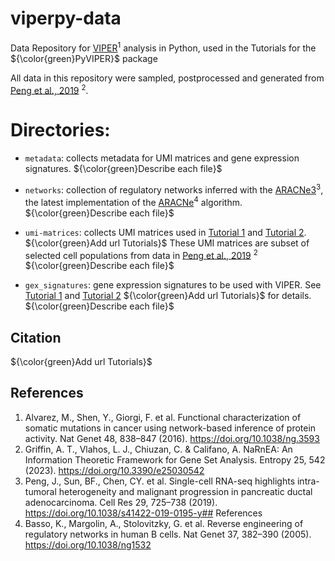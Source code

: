 # viperpy-data
Data Repository for [VIPER](https://www.nature.com/articles/ng.3593)<sup>1</sup> analysis in Python, used in the Tutorials for the ${\color{green}PyVIPER}$	package

All data in this repository were sampled, postprocessed and generated from [Peng et al., 2019](https://www.nature.com/articles/s41422-019-0195-y#Sec26) <sup>2</sup>.

# Directories:
- `metadata`: collects metadata for UMI matrices and gene expression signatures.
  ${\color{green}Describe each file}$

- `networks`: collection of regulatory networks inferred with the [ARACNe3](https://www.mdpi.com/1099-4300/25/3/542)<sup>3</sup>, the latest implementation of the [ARACNe](https://www.nature.com/articles/ng1532)<sup>4</sup> algorithm.
  ${\color{green}Describe each file}$

- `umi-matrices`: collects UMI matrices used in [Tutorial 1]() and [Tutorial 2](). ${\color{green}Add url Tutorials}$ These UMI matrices are subset of selected cell populations from  data in [Peng et al., 2019](https://www.nature.com/articles/s41422-019-0195-y#Sec26) <sup>2</sup>
  ${\color{green}Describe each file}$

- `gex_signatures`: gene expression signatures to be used with VIPER. See [Tutorial 1]() and [Tutorial 2]() ${\color{green}Add url Tutorials}$ for details.
  ${\color{green}Describe each file}$


## Citation
${\color{green}Add url Tutorials}$

## References
1. Alvarez, M., Shen, Y., Giorgi, F. et al. Functional characterization of somatic mutations in cancer using network-based inference of protein activity. Nat Genet 48, 838–847 (2016). https://doi.org/10.1038/ng.3593
2. Griffin, A. T., Vlahos, L. J., Chiuzan, C. & Califano, A. NaRnEA: An Information Theoretic Framework for Gene Set Analysis. Entropy 25, 542 (2023). https://doi.org/10.3390/e25030542
3. Peng, J., Sun, BF., Chen, CY. et al. Single-cell RNA-seq highlights intra-tumoral heterogeneity and malignant progression in pancreatic ductal adenocarcinoma. Cell Res 29, 725–738 (2019). https://doi.org/10.1038/s41422-019-0195-y## References
4. Basso, K., Margolin, A., Stolovitzky, G. et al. Reverse engineering of regulatory networks in human B cells. Nat Genet 37, 382–390 (2005). https://doi.org/10.1038/ng1532


